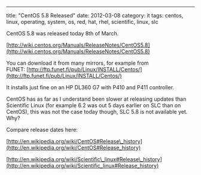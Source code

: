 ---
title: "CentOS 5.8 Released"
date: 2012-03-08
category: it
tags: centos, linux, operating, system, os, red, hat, rhel, scientific, linux, slc

CentOS 5.8 was released today 8th of March.

[http://wiki.centos.org/Manuals/ReleaseNotes/CentOS5.8](http://wiki.centos.org/Manuals/ReleaseNotes/CentOS5.8)

You can download it from many mirrors, for example from FUNET: [http://ftp.funet.fi/pub/Linux/INSTALL/Centos/](http://ftp.funet.fi/pub/Linux/INSTALL/Centos/)

It installs just fine on an HP DL360 G7 with P410 and P411 controller.

CentOS has as far as I understand been slower at releasing updates than Scientific Linux (for example 6.2 was out 5 days earlier on SLC than on CentOS), this was not the case today though, SLC 5.8 is not available yet. Why?

Compare release dates here:

[http://en.wikipedia.org/wiki/CentOS#Release\_history](http://en.wikipedia.org/wiki/CentOS#Release_history)

[http://en.wikipedia.org/wiki/Scientific\_linux#Release\_history](http://en.wikipedia.org/wiki/Scientific_linux#Release_history)

